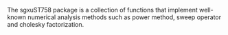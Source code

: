 The sgxuST758 package is a collection of functions that implement well-known numerical analysis methods such as power method, sweep operator and cholesky factorization.
